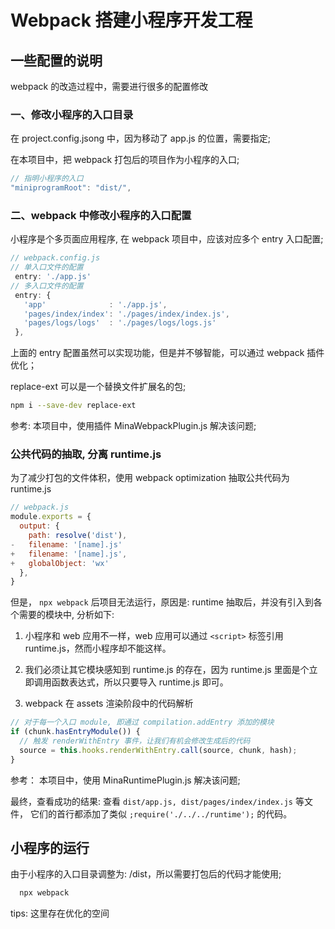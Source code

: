 # Webpack 搭建小程序开发工程

## 一些配置的说明

webpack 的改造过程中，需要进行很多的配置修改

### 一、修改小程序的入口目录

在 project.config.jsong 中，因为移动了 app.js 的位置，需要指定;

在本项目中，把 webpack 打包后的项目作为小程序的入口;

```js
// 指明小程序的入口
"miniprogramRoot": "dist/",
```

### 二、webpack 中修改小程序的入口配置

小程序是个多页面应用程序, 在 webpack 项目中，应该对应多个 entry 入口配置;

```js
// webpack.config.js
// 单入口文件的配置
 entry: './app.js'
// 多入口文件的配置
 entry: {
   'app'              : './app.js',
   'pages/index/index': './pages/index/index.js',
   'pages/logs/logs'  : './pages/logs/logs.js'
 },

```

上面的 entry 配置虽然可以实现功能，但是并不够智能，可以通过 webpack 插件优化；

replace-ext 可以是一个替换文件扩展名的包;

```bash
npm i --save-dev replace-ext
```

参考: 本项目中，使用插件 MinaWebpackPlugin.js 解决该问题;

### 公共代码的抽取, 分离 runtime.js

为了减少打包的文件体积，使用 webpack optimization 抽取公共代码为 runtime.js

```js
// webpack.js
module.exports = {
  output: {
    path: resolve('dist'),
-   filename: '[name].js'
+   filename: '[name].js',
+   globalObject: 'wx'
  },
}
```

但是， `npx webpack` 后项目无法运行，原因是: runtime 抽取后，并没有引入到各个需要的模块中, 分析如下:

1. 小程序和 web 应用不一样，web 应用可以通过 `<script>` 标签引用 runtime.js，然而小程序却不能这样。

2. 我们必须让其它模块感知到 runtime.js 的存在，因为 runtime.js 里面是个立即调用函数表达式，所以只要导入 runtime.js 即可。

3. webpack 在 assets 渲染阶段中的代码解析

```js
// 对于每一个入口 module, 即通过 compilation.addEntry 添加的模块
if (chunk.hasEntryModule()) {
  // 触发 renderWithEntry 事件，让我们有机会修改生成后的代码
  source = this.hooks.renderWithEntry.call(source, chunk, hash);
}
```

参考： 本项目中，使用 MinaRuntimePlugin.js 解决该问题;

最终，查看成功的结果: 查看 `dist/app.js, dist/pages/index/index.js` 等文件，
它们的首行都添加了类似 `;require('./../../runtime');` 的代码。

## 小程序的运行

由于小程序的入口目录调整为: /dist，所以需要打包后的代码才能使用;

```bash
  npx webpack
```

tips: 这里存在优化的空间

